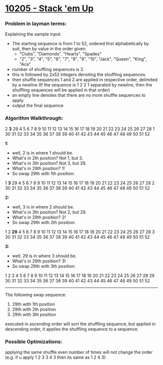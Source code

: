 [10205 - Stack 'em Up](http://uva.onlinejudge.org/index.php?option=com_onlinejudge&Itemid=8&page=show_problem&problem=1146)
============

### Problem in layman terms:

Explaining the sample input:

- The starting sequence is from 1 to 52, ordered first alphabetically by suit, then by value in the order given:
  - "Clubs", "Diamonds", "Hearts", "Spades"
  - "2", "3", "4", "5", "6", "7", "8", "9", "10", "Jack", "Queen", "King", "Ace"
- number of shuffling sequences is 2.
- this is followed by 2x52 integers denoting the shuffling sequences.
- then shuffle sequences 1 and 2 are applied in respective order, delimited by a newline (If the sequence is 1 2 2 1 separated by newline, then the shuffling sequences will be applied in that order)
- an empty line denotes that there are no more shuffle sequences to apply. 
- output the final sequence

### Algorithm Walkthrough:

2 **3** 29 4 5 6 7 8 9 10 11 12 13 14 15 16 17 18 19 20 21 22 23 24 25 26
27 28 1 30 31 32 33 34 35 36 37 38 39 40 41 42 43 44 45 46 47 48 49 50 51 52

**1:**
- well, 2 is in where 1 should be. 
- What's in 2th position? Not 1, but 3. 
- What's in 3th position? Not 3, but 29.
- What's in 29th position? 1!
- So swap 29th with 1th position:
    
1 **3** 29 4 5 6 7 8 9 10 11 12 13 14 15 16 17 18 19 20 21 22 23 24 25 26
27 28 2 30 31 32 33 34 35 36 37 38 39 40 41 42 43 44 45 46 47 48 49 50 51 52

**2:**
- well, 3 is in where 2 should be. 
- What's in 3th position? Not 2, but 29. 
- What's in 29th position? 2!
- So swap 29th with 2th position:  
      
1 2 **29** 4 5 6 7 8 9 10 11 12 13 14 15 16 17 18 19 20 21 22 23 24 25 26
27 28 3 30 31 32 33 34 35 36 37 38 39 40 41 42 43 44 45 46 47 48 49 50 51 52

**3:** 
- well, 29 is in where 3 should be. 
- What's in 29th position? 3!
- So swap 29th with 3th position:
    
1 2 3 4 5 6 7 8 9 10 11 12 13 14 15 16 17 18 19 20 21 22 23 24 25 26
27 28 29 30 31 32 33 34 35 36 37 38 39 40 41 42 43 44 45 46 47 48 49 50 51 52

--------------------------------

The following swap sequence:

1. 29th with 1th position
2. 29th with 2th position
3. 29th with 3th position

executed in ascending order will sort the shuffling sequence, but applied in descending order, it applies the shuffling sequence to a sequence.


### Possible Optimizations:

applying the same shuffle even number of times will not change the order (e.g. if u apply 1 2 3 3 4 3 then its same as 1 2 4 3)
